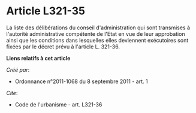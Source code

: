 # Article L321-35

La liste des délibérations du conseil d'administration qui sont transmises à l'autorité administrative compétente de l'Etat
en vue de leur approbation ainsi que les conditions dans lesquelles elles deviennent exécutoires sont fixées par le décret
prévu à l'article L. 321-36.

**Liens relatifs à cet article**

_Créé par_:

  - Ordonnance n°2011-1068 du 8 septembre 2011 - art. 1

_Cite_:

  - Code de l'urbanisme - art. L321-36
